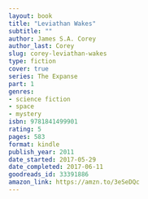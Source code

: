 ```yaml
---
layout: book
title: "Leviathan Wakes"
subtitle: ""
author: James S.A. Corey
author_last: Corey
slug: corey-leviathan-wakes
type: fiction
cover: true
series: The Expanse
part: 1
genres:
- science fiction
- space
- mystery
isbn: 9781841499901
rating: 5
pages: 583
format: kindle
publish_year: 2011
date_started: 2017-05-29
date_completed: 2017-06-11
goodreads_id: 33391886
amazon_link: https://amzn.to/3eSeDQc
---
```

